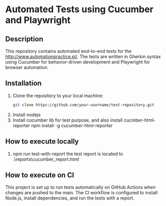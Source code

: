 # Automated Tests using Cucumber and Playwright

## Description
This repository contains automated end-to-end tests for the http://www.automationpractice.pl/. The tests are written in Gherkin syntax using Cucumber for behavior-driven development and Playwright for browser automation.

## Installation
1. Clone the repository to your local machine:
   ```bash
   git clone https://github.com/your-username/test-repository.git
2. Install nodejs
3. Install cucumber lib for test purpose, and also install cucmber-html-reporter
    npm install -g cucumber-html-reporter
## How to execute locally
1. npm run test-with-report
the test report is located to .\reports\cucumber_report.html

## How to execute on CI
This project is set up to run tests automatically on GitHub Actions when changes are pushed to the main. The CI workflow is configured to install Node.js, install dependencies, and run the tests with a report.

